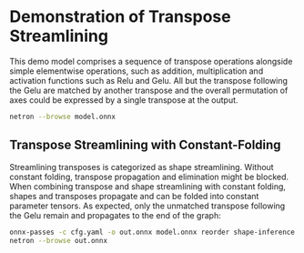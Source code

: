 # Demonstration of Transpose Streamlining
This demo model comprises a sequence of transpose operations alongside simple
elementwise operations, such as addition, multiplication and activation
functions such as Relu and Gelu. All but the transpose following the Gelu are
matched by another transpose and the overall permutation of axes could be
expressed by a single transpose at the output.
```bash
netron --browse model.onnx
```

## Transpose Streamlining with Constant-Folding
Streamlining transposes is categorized as shape streamlining. Without constant 
folding, transpose propagation and elimination might be blocked. When combining
transpose and shape streamlining with constant folding, shapes and transposes
propagate and can be folded into constant parameter tensors. As expected, only
the unmatched transpose following the Gelu remain and propagates to the end of
the graph:
```bash
onnx-passes -c cfg.yaml -o out.onnx model.onnx reorder shape-inference fold-constants cleanup checker verify
netron --browse out.onnx
```
